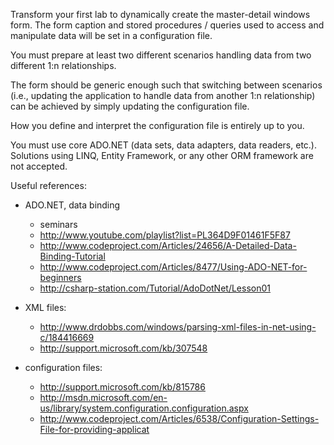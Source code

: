 Transform your first lab to dynamically create the master-detail windows form. The form caption and stored procedures / queries used to access and manipulate data will be set in a configuration file.

You must prepare at least two different scenarios handling data from two different 1:n relationships.

The form should be generic enough such that switching between scenarios (i.e., updating the application to handle data from another 1:n relationship) can be achieved by simply updating the configuration file.

How you define and interpret the configuration file is entirely up to you.

You must use core ADO.NET (data sets, data adapters, data readers, etc.). Solutions using LINQ, Entity Framework, or any other ORM framework are not accepted.

Useful references:

* ADO.NET, data binding
  - seminars
  - http://www.youtube.com/playlist?list=PL364D9F01461F5F87
  - http://www.codeproject.com/Articles/24656/A-Detailed-Data-Binding-Tutorial
  - http://www.codeproject.com/Articles/8477/Using-ADO-NET-for-beginners
  - http://csharp-station.com/Tutorial/AdoDotNet/Lesson01

* XML files:
  - http://www.drdobbs.com/windows/parsing-xml-files-in-net-using-c/184416669
  - http://support.microsoft.com/kb/307548

* configuration files:
  - http://support.microsoft.com/kb/815786
  - http://msdn.microsoft.com/en-us/library/system.configuration.configuration.aspx
  - http://www.codeproject.com/Articles/6538/Configuration-Settings-File-for-providing-applicat
